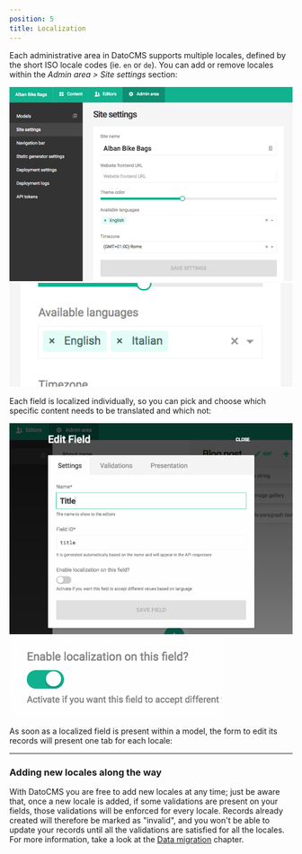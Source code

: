 ```yaml
---
position: 5
title: Localization
---
```


Each administrative area in DatoCMS supports multiple locales, defined by the short ISO locale codes (ie. `en` or `de`). You can add or remove locales within the *Admin area > Site settings* section:

![foo](../images/localization/1.png)
![foo](../images/localization/2.png)

Each field is localized individually, so you can pick and choose which specific content needs to be translated and which not:

![foo](../images/localization/3.png)
![foo](../images/localization/4.png)

As soon as a localized field is present within a model, the form to edit its records will present one tab for each locale:

---

### Adding new locales along the way

With DatoCMS you are free to add new locales at any time; just be aware that, once a new locale is added, if some validations are present on your fields, those validations will be enforced for every locale. Records already created will therefore be marked as "invalid", and you won't be able to update your records until all the validations are satisfied for all the locales. For more information, take a look at the [Data migration](/docs/schema/data-migration) chapter.
